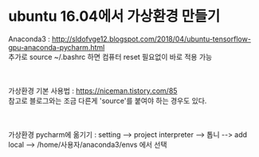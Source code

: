 # ubuntu 16.04에서 가상환경 만들기


 Anaconda3 : http://sldofvge12.blogspot.com/2018/04/ubuntu-tensorflow-gpu-anaconda-pycharm.html
<br>추가로 source ~/.bashrc 하면 컴퓨터 reset 필요없이 바로 적용 가능

<br><br>가상환경 기본 사용법     : https://niceman.tistory.com/85
<br>참고로 블로그와는 조금 다른게 'source'를 붙여야 하는 경우도 있다.

<br><br>가상환경 pycharm에 옮기기 : setting --> project interpreter --> 톱니 --> add local --> /home/사용자/anaconda3/envs 에서 선택

